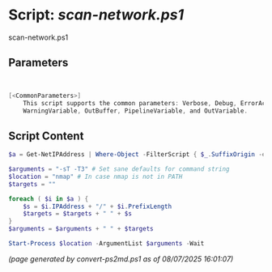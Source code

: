 Script: *scan-network.ps1*
========================

scan-network.ps1 


Parameters
----------
```powershell


[<CommonParameters>]
    This script supports the common parameters: Verbose, Debug, ErrorAction, ErrorVariable, WarningAction, 
    WarningVariable, OutBuffer, PipelineVariable, and OutVariable.
```

Script Content
--------------
```powershell
$a = Get-NetIPAddress | Where-Object -FilterScript { $_.SuffixOrigin -eq "DHCP" -or  $_.SuffixOrigin -eq "manual" } # | Format-Table -property IPAddress -autoSize

$arguments = "-sT -T3" # Set sane defaults for command string
$location = "nmap" # In case nmap is not in PATH
$targets = ""

foreach ( $i in $a ) {
    $s = $i.IPAddress + "/" + $i.PrefixLength
    $targets = $targets + " " + $s
}
$arguments = $arguments + " " + $targets

Start-Process $location -ArgumentList $arguments -Wait 
```

*(page generated by convert-ps2md.ps1 as of 08/07/2025 16:01:07)*
